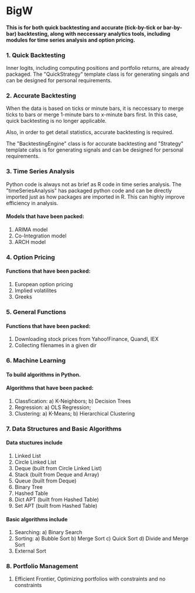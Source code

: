 # BigW

#### This is for both quick backtesting and accurate (tick-by-tick or bar-by-bar) backtesting, along with neccessary analytics tools, including modules for time series analysis and option pricing.

### 1. Quick Backtesting

Inner logits, including computing positions and portfolio returns, are already packaged. The "QuickStrategy" template class is for generating singals and can be designed for personal requirements.

### 2. Accurate Backtesting

When the data is based on ticks or minute bars, it is neccessary to merge ticks to bars or merge 1-minute bars to x-minute bars first. In this case, quick backtesting is no longer applicable. 

Also, in order to get detail statistics, accurate backtesting is required.

The "BacktestingEngine" class is for accurate backtesting and "Strategy" template calss is for generating signals and can be designed for personal requirements.

### 3. Time Series Analysis
Python code is always not as brief as R code in time series analysis. The "timeSeriesAnalysis" has packaged python code and can be directly imported just as how packages are imported in R. This can highly improve efficiency in analysis.

#### Models that have been packed:
1) ARIMA model
2) Co-Integration model
3) ARCH model

### 4. Option Pricing
#### Functions that have been packed:
1) European option pricing
2) Implied volatilites
3) Greeks

### 5. General Functions
#### Functions that have been packed:
1) Downloading stock prices from Yahoo!Finance, Quandl, IEX
2) Collecting filenames in a given dir

### 6. Machine Learning
#### To build algorithms in Python.
#### Algorithms that have been packed:
1) Classfication:
   a) K-Neighbors;
   b) Decision Trees
2) Regression:
   a) OLS Regression;
3) Clustering:
   a) K-Means;
   b) Hierarchical Clustering 
   
### 7. Data Structures and Basic Algorithms
#### Data stuctures include
1) Linked List
2) Circle Linked List
3) Deque (built from Circle Linked List)
4) Stack (built from Deque and Array)
5) Queue (built from Deque)
6) Binary Tree
7) Hashed Table
8) Dict APT (built from Hashed Table)
9) Set APT (built from Hashed Table)
#### Basic algorithms include
1) Searching: a) Binary Search
2) Sorting: a) Bubble Sort b) Merge Sort c) Quick Sort d) Divide and Merge Sort
3) External Sort

### 8. Portfolio Management
1) Efficient Frontier, Optimizing portfolios with constraints and no constraints

